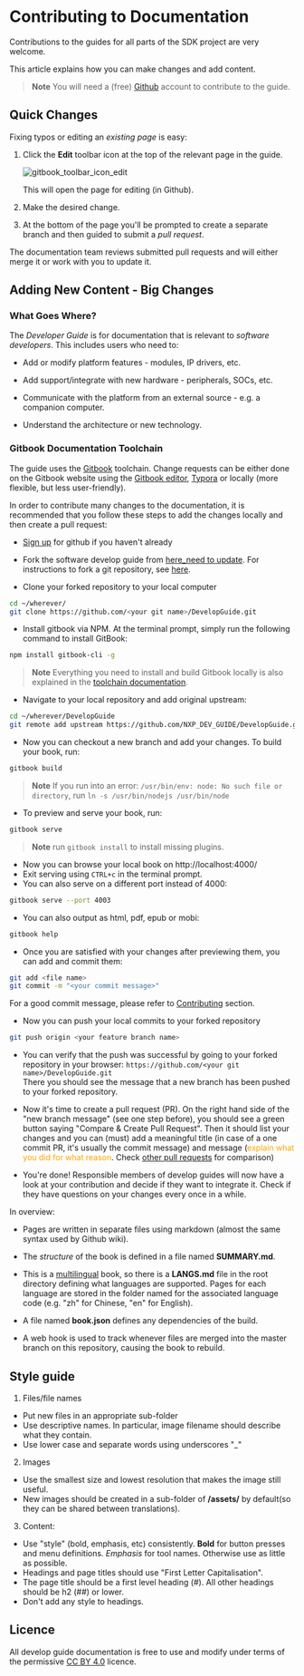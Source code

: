 # Contributing to Documentation

Contributions to the guides for all parts of the SDK project are very welcome. 

This article explains how you can make changes and add content.

> **Note** You will need a (free) [Github](http://github.com) account to contribute to the guide.

## Quick Changes

Fixing typos or editing an *existing page* is easy:

1. Click the **Edit** toolbar icon at the top of the relevant page in the guide.

   ![gitbook_toolbar_icon_edit](../../DevelopGuide/assets/gitbook/gitbook_toolbar_icon_edit.png)

   This will open the page for editing (in Github).

2. Make the desired change.
3. At the bottom of the page you'll be prompted to create a separate branch and then guided to submit a *pull request*.

The documentation team reviews submitted pull requests and will either merge it or work with you to update it.

## Adding New Content - Big Changes

### What Goes Where?

The *Developer Guide* is for documentation that is relevant to *software developers*. This includes users who need to:

* Add or modify platform features - modules, IP drivers, etc.

* Add support/integrate with new hardware - peripherals, SOCs, etc.

* Communicate with the platform from an external source - e.g. a companion computer.

* Understand the architecture or new technology.

### Gitbook Documentation Toolchain

The guide uses the [Gitbook](https://www.gitbook.com/about) toolchain. Change requests can be either done on the Gitbook website using the [Gitbook editor](https://gitbookio.gitbooks.io/documentation/content/editor/index.html),  [Typora](https://www.typora.io) or locally (more flexible, but less user-friendly). 

In order to contribute many changes to the documentation, it is recommended that you follow these steps to add the changes locally and then create a pull request:

* [Sign up](https://github.com/join) for github if you haven't already

* Fork the software develop guide from [here_need to update](). For instructions to fork a git repository, see [here](https://help.github.com/articles/fork-a-repo/#fork-an-example-repository).

* Clone your forked repository to your local computer<br>

```sh
cd ~/wherever/
git clone https://github.com/<your git name>/DevelopGuide.git
```

* Install gitbook via NPM. At the terminal prompt, simply run the following command to install GitBook:

```sh
npm install gitbook-cli -g
```

> **Note** Everything you need to install and build Gitbook locally is also explained in the [toolchain documentation](https://toolchain.gitbook.com/setup.html). 

* Navigate to your local repository and add original upstream:

```sh
cd ~/wherever/DevelopGuide
git remote add upstream https://github.com/NXP_DEV_GUIDE/DevelopGuide.git
```

* Now you can checkout a new branch and add your changes. To build your book, run:

```sh
gitbook build
```

> **Note** If you run into an error: `/usr/bin/env: node: No such file or directory`, run `ln -s /usr/bin/nodejs /usr/bin/node`

* To preview and serve your book, run:

```sh
gitbook serve
```

> **Note** run `gitbook install` to install missing plugins.

* Now you can browse your local book on http://localhost:4000/
* Exit serving using `CTRL+c` in the terminal prompt.
* You can also serve on a different port instead of 4000:

```sh
gitbook serve --port 4003
```

* You can also output as html, pdf, epub or mobi:

```sh
gitbook help
```

* Once you are satisfied with your changes after previewing them, you can add and commit them:

```sh
git add <file name>
git commit -m "<your commit message>"
```

For a good commit message, please refer to [Contributing](../contribute/README.md) section.

* Now you can push your local commits to your forked repository

```sh
git push origin <your feature branch name>
```

* You can verify that the push was successful by going to your forked repository in your browser: ```https://github.com/<your git name>/DevelopGuide.git```<br>There you should see the message that a new branch has been pushed to your forked repository.

* Now it's time to create a pull request (PR). On the right hand side of the "new branch message" (see one step before), you should see a green button saying "Compare & Create Pull Request". Then it should list your changes and you can (must) add a meaningful title (in case of a one commit PR, it's usually the commit message) and message (<span style="color:orange">explain what you did for what reason</span>. Check [other pull requests](https://github.com/https://github.com/NXP_DEV_GUIDE/DevelopGuide/pulls) for comparison)

* You're done! Responsible members of develop guides will now have a look at your contribution and decide if they want to integrate it. Check if they have questions on your changes every once in a while.

In overview:

* Pages are written in separate files using markdown \(almost the same syntax used by Github wiki\). 

* The _structure_ of the book is defined in a file named **SUMMARY.md**.

* This is a [multilingual](https://toolchain.gitbook.com/languages.html) book, so there is a **LANGS.md** file in the root directory defining what languages are supported. Pages for each language are stored in the folder named for the associated language code \(e.g. "zh" for Chinese, "en" for English\). 

* A file named **book.json** defines any dependencies of the build.

* A web hook is used to track whenever files are merged into the master branch on this repository, causing the book to rebuild.

## Style guide

1. Files/file names

* Put new files in an appropriate sub-folder
* Use descriptive names. In particular, image filename should describe what they contain.
* Use lower case and separate words using underscores "\_"

2. Images

* Use the smallest size and lowest resolution that makes the image still useful.
* New images should be created in a sub-folder of **/assets/** by default(so they can be shared between translations). 

3. Content:

* Use "style" \(bold, emphasis, etc\) consistently. **Bold** for button presses and menu definitions. _Emphasis_ for tool names. Otherwise use as little as possible.
* Headings and page titles should use "First Letter Capitalisation".
* The page title should be a first level heading \(\#\). All other headings should be h2 \(\#\#\) or lower.
* Don't add any style to headings.

## Licence

All develop guide documentation is free to use and modify under terms of the permissive [CC BY 4.0](https://creativecommons.org/licenses/by/4.0/) licence.